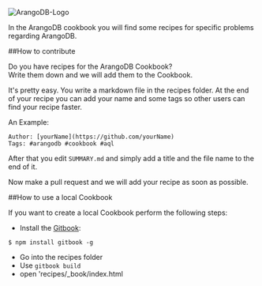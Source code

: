 ![ArangoDB-Logo](https://www.arangodb.com/logo/Arangodb_Logo_400.png)

In the ArangoDB cookbook you will find some recipes for specific problems regarding ArangoDB. 

##How to contribute

Do you have recipes for the ArangoDB Cookbook?  <br>
Write them down and we will add them to the Cookbook.

It's pretty easy. You write a markdown file in the recipes folder. At the end of your recipe you can add your name and some tags so other users can find your recipe faster.

An Example:
```
Author: [yourName](https://github.com/yourName)
Tags: #arangodb #cookbook #aql
```

After that you edit `SUMMARY.md` and simply add a title and the file name to the end of it. 

Now make a pull request and we will add your recipe as soon as possible.

##How to use a local Cookbook

If you want to create a local Cookbook perform the following steps:

* Install the [Gitbook][1]:

```
$ npm install gitbook -g
```

* Go into the recipes folder
* Use `gitbook build`
* open 'recipes/_book/index.html

[1]: https://github.com/GitbookIO/gitbook